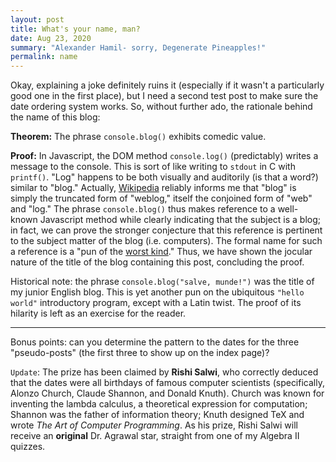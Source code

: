```yaml
---
layout: post
title: What's your name, man?
date: Aug 23, 2020
summary: "Alexander Hamil- sorry, Degenerate Pineapples!"
permalink: name
---
```


Okay, explaining a joke definitely ruins it (especially if it wasn't a particularly good one in the first place), but I need a second test post to make sure the date ordering system works. So, without further ado, the rationale behind the name of this blog:

**Theorem:** The phrase `console.blog()` exhibits comedic value.

**Proof:** In Javascript, the DOM method `console.log()` (predictably) writes a message to the console. This is sort of like writing to `stdout` in C with `printf()`. "Log" happens to be both visually and auditorily (is that a word?) similar to "blog." Actually, [Wikipedia](https://en.wikipedia.org/wiki/Blog) reliably informs me that "blog" is simply the truncated form of "weblog," itself the conjoined form of "web" and "log." The phrase `console.blog()` thus makes reference to a well-known Javascript method while clearly indicating that the subject is a blog; in fact, we can prove the stronger conjecture that this reference is pertinent to the subject matter of the blog (i.e. computers). The formal name for such a reference is a "pun of the [worst kind](http://mathworld.wolfram.com/FirstKind.html)." Thus, we have shown the jocular nature of the title of the blog containing this post, concluding the proof.

Historical note: the phrase `console.blog("salve, munde!")` was the title of my junior English blog. This is yet another pun on the ubiquitous `"hello world"` introductory program, except with a Latin twist. The proof of its hilarity is left as an exercise for the reader.

---

Bonus points: can you determine the pattern to the dates for the three "pseudo-posts" (the first three to show up on the index page)?

`Update`: The prize has been claimed by **Rishi Salwi**, who correctly deduced that the dates were all birthdays of famous computer scientists (specifically, Alonzo Church, Claude Shannon, and Donald Knuth). Church was known for inventing the lambda calculus, a theoretical expression for computation; Shannon was the father of information theory; Knuth designed TeX and wrote *The Art of Computer Programming*. As his prize, Rishi Salwi will receive an **original** Dr. Agrawal star, straight from one of my Algebra II quizzes.
